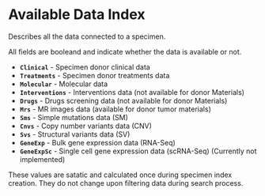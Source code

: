 # Available Data Index

Describes all the data connected to a specimen.

All fields are booleand and indicate whether the data is available or not.

- **`Clinical`** - Specimen donor clinical data
- **`Treatments`** - Specimen donor treatments data
- **`Molecular`** - Molecular data
- **`Interventions`** - Interventions data (not available for donor Materials)
- **`Drugs`** - Drugs screening data (not available for donor Materials)
- **`Mrs`** - MR images data (available for donor tumor materials)
- **`Sms`** - Simple mutations data (SM)
- **`Cnvs`** - Copy number variants data (CNV)
- **`Svs`** - Structural variants data (SV)
- **`GeneExp`** - Bulk gene expression data (RNA-Seq)
- **`GeneExpSc`** - Single cell gene expression data (scRNA-Seq) (Currently not implemented)

These values are satatic and calculated once during specimen index creation.
They do not change upon filtering data during search process.

